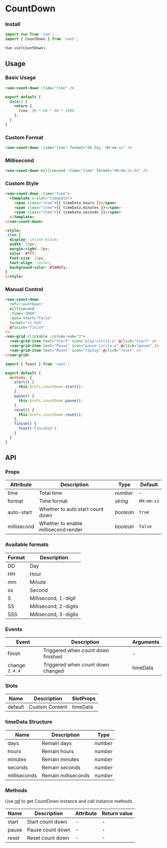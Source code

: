 # CountDown

### Install

```js
import Vue from 'vue';
import { CountDown } from 'vant';

Vue.use(CountDown);
```

## Usage

### Basic Usage

```html
<van-count-down :time="time" />
```

```js
export default {
  data() {
    return {
      time: 30 * 60 * 60 * 1000
    };
  }
}
```

### Custom Format

```html
<van-count-down :time="time" format="DD Day, HH:mm:ss" />
```

### Millisecond

```html
<van-count-down millisecond :time="time" format="HH:mm:ss:SS" />
```

### Custom Style

```html
<van-count-down :time="time">
  <template v-slot="timeData">
    <span class="item">{{ timeData.hours }}</span>
    <span class="item">{{ timeData.minutes }}</span>
    <span class="item">{{ timeData.seconds }}</span>
  </template>
</van-count-down>

<style>
.item {
  display: inline-block;
  width: 22px;
  margin-right: 5px;
  color: #fff;
  font-size: 12px;
  text-align: center;
  background-color: #1989fa;
}
</style>
```

### Manual Control

```html
<van-count-down
  ref="countDown"
  millisecond
  :time="3000"
  :auto-start="false"
  format="ss:SSS"
  @finish="finish"
/>
<van-grid clickable :column-num="3">
  <van-grid-item text="Start" icon="play-circle-o" @click="start" />
  <van-grid-item text="Pause" icon="pause-circle-o" @click="pause" />
  <van-grid-item text="Reset" icon="replay" @click="reset" />
</van-grid>
```

```js
import { Toast } from 'vant';

export default {
  methods: {
    start() {
      this.$refs.countDown.start();
    },
    pause() {
      this.$refs.countDown.pause();
    },
    reset() {
      this.$refs.countDown.reset();
    },
    finish() {
      Toast('Finished');
    }
  }
}
```

## API

### Props

| Attribute | Description | Type | Default |
|------|------|------|------|
| time | Total time | *number* | - |
| format | Time format | *string* | `HH:mm:ss` |
| auto-start | Whether to auto start count down | *boolean* | `true` |
| millisecond | Whether to enable millisecond render | *boolean* | `false` |

### Available formats

| Format | Description |
|------|------|
| DD | Day |
| HH | Hour |
| mm | Minute |
| ss | Second |
| S | Millisecond, 1-digit |
| SS | Millisecond, 2-digits |
| SSS | Millisecond, 3-digits |

### Events

| Event | Description | Arguments |
|------|------|------|
| finish | Triggered when count down finished | - |
| change `2.4.4` | Triggered when count down changed | timeData |

### Slots

| Name | Description | SlotProps |
|------|------|------|
| default | Custom Content | timeData |

### timeData Structure

| Name | Description | Type |
|------|------|------|
| days | Remain days | *number* |
| hours | Remain hours | *number* |
| minutes | Remain minutes | *number* |
| seconds | Remain seconds | *number* |
| milliseconds | Remain milliseconds | *number* |

### Methods

Use [ref](https://vuejs.org/v2/api/#ref) to get CountDown instance and call instance methods

| Name | Description | Attribute | Return value |
|------|------|------|------|
| start | Start count down | - | - |
| pause | Pause count down | - | - |
| reset | Reset count down | - | - |
